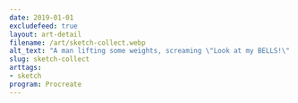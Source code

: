 ```yaml
---
date: 2019-01-01
excludefeed: true
layout: art-detail
filename: /art/sketch-collect.webp
alt_text: "A man lifting some weights, screaming \"Look at my BELLS!\" Below him, someone running on a treadmill. Next to them, a succubus with horns, a tail, and pointed ears is embarrassed. A boy in a very bad cat costume says \"I'm a cat\" while looking at a food bowl. Behind him, is a woman looking through a pair of binoculars and exclaiming, \"Neko located!\""
slug: sketch-collect
arttags:
- sketch
program: Procreate
---
```

